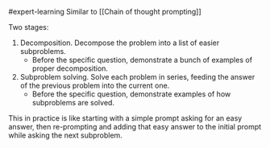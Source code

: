 #expert-learning 
Similar to [[Chain of thought prompting]]

Two stages:
1. Decomposition. Decompose the problem into a list of easier subproblems. 
	- Before the specific question, demonstrate a bunch of examples of proper decomposition. 
2. Subproblem solving. Solve each problem in series, feeding the answer of the previous problem into the current one. 
	- Before the specific question, demonstrate examples of how subproblems are solved. 

This in practice is like starting with a simple prompt asking for an easy answer, then re-prompting and adding that easy answer to the initial prompt while asking the next subproblem. 

